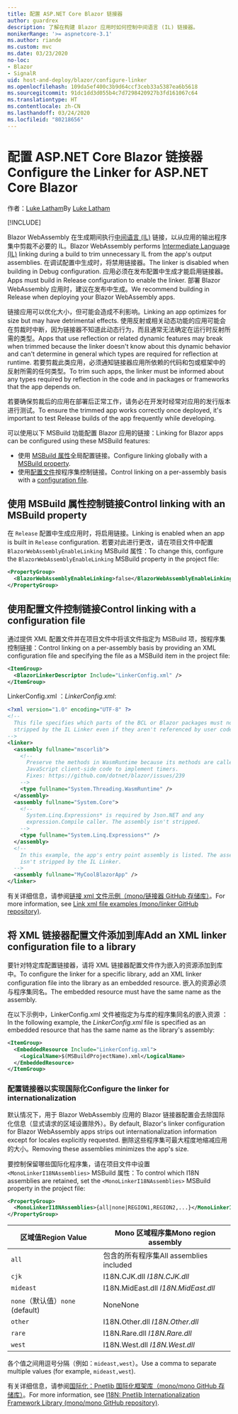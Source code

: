 ```yaml
---
title: 配置 ASP.NET Core Blazor 链接器
author: guardrex
description: 了解在构建 Blazor 应用时如何控制中间语言 (IL) 链接器。
monikerRange: '>= aspnetcore-3.1'
ms.author: riande
ms.custom: mvc
ms.date: 03/23/2020
no-loc:
- Blazor
- SignalR
uid: host-and-deploy/blazor/configure-linker
ms.openlocfilehash: 109da5ef400c3b9d64ccf3ceb33a5387ea6b5618
ms.sourcegitcommit: 91dc1dd3d055b4c7d7298420927b3fd161067c64
ms.translationtype: HT
ms.contentlocale: zh-CN
ms.lasthandoff: 03/24/2020
ms.locfileid: "80218656"
---
```

# <a name="configure-the-linker-for-aspnet-core-blazor"></a><span data-ttu-id="ae990-103">配置 ASP.NET Core Blazor 链接器</span><span class="sxs-lookup"><span data-stu-id="ae990-103">Configure the Linker for ASP.NET Core Blazor</span></span>

<span data-ttu-id="ae990-104">作者：[Luke Latham](https://github.com/guardrex)</span><span class="sxs-lookup"><span data-stu-id="ae990-104">By [Luke Latham](https://github.com/guardrex)</span></span>

[!INCLUDE[](~/includes/blazorwasm-preview-notice.md)]

<span data-ttu-id="ae990-105">Blazor WebAssembly 在生成期间执行[中间语言 (IL)](/dotnet/standard/managed-code#intermediate-language--execution) 链接，以从应用的输出程序集中剪裁不必要的 IL。</span><span class="sxs-lookup"><span data-stu-id="ae990-105">Blazor WebAssembly performs [Intermediate Language (IL)](/dotnet/standard/managed-code#intermediate-language--execution) linking during a build to trim unnecessary IL from the app's output assemblies.</span></span> <span data-ttu-id="ae990-106">在调试配置中生成时，将禁用链接器。</span><span class="sxs-lookup"><span data-stu-id="ae990-106">The linker is disabled when building in Debug configuration.</span></span> <span data-ttu-id="ae990-107">应用必须在发布配置中生成才能启用链接器。</span><span class="sxs-lookup"><span data-stu-id="ae990-107">Apps must build in Release configuration to enable the linker.</span></span> <span data-ttu-id="ae990-108">部署 Blazor WebAssembly 应用时，建议在发布中生成。</span><span class="sxs-lookup"><span data-stu-id="ae990-108">We recommend building in Release when deploying your Blazor WebAssembly apps.</span></span> 

<span data-ttu-id="ae990-109">链接应用可以优化大小，但可能会造成不利影响。</span><span class="sxs-lookup"><span data-stu-id="ae990-109">Linking an app optimizes for size but may have detrimental effects.</span></span> <span data-ttu-id="ae990-110">使用反射或相关动态功能的应用可能会在剪裁时中断，因为链接器不知道此动态行为，而且通常无法确定在运行时反射所需的类型。</span><span class="sxs-lookup"><span data-stu-id="ae990-110">Apps that use reflection or related dynamic features may break when trimmed because the linker doesn't know about this dynamic behavior and can't determine in general which types are required for reflection at runtime.</span></span> <span data-ttu-id="ae990-111">若要剪裁此类应用，必须通知链接器应用所依赖的代码和包或框架中的反射所需的任何类型。</span><span class="sxs-lookup"><span data-stu-id="ae990-111">To trim such apps, the linker must be informed about any types required by reflection in the code and in packages or frameworks that the app depends on.</span></span> 

<span data-ttu-id="ae990-112">若要确保剪裁后的应用在部署后正常工作，请务必在开发时经常对应用的发行版本进行测试。</span><span class="sxs-lookup"><span data-stu-id="ae990-112">To ensure the trimmed app works correctly once deployed, it's important to test Release builds of the app frequently while developing.</span></span>

<span data-ttu-id="ae990-113">可以使用以下 MSBuild 功能配置 Blazor 应用的链接：</span><span class="sxs-lookup"><span data-stu-id="ae990-113">Linking for Blazor apps can be configured using these MSBuild features:</span></span>

* <span data-ttu-id="ae990-114">使用 [MSBuild 属性](#control-linking-with-an-msbuild-property)全局配置链接。</span><span class="sxs-lookup"><span data-stu-id="ae990-114">Configure linking globally with a [MSBuild property](#control-linking-with-an-msbuild-property).</span></span>
* <span data-ttu-id="ae990-115">使用[配置文件](#control-linking-with-a-configuration-file)按程序集控制链接。</span><span class="sxs-lookup"><span data-stu-id="ae990-115">Control linking on a per-assembly basis with a [configuration file](#control-linking-with-a-configuration-file).</span></span>

## <a name="control-linking-with-an-msbuild-property"></a><span data-ttu-id="ae990-116">使用 MSBuild 属性控制链接</span><span class="sxs-lookup"><span data-stu-id="ae990-116">Control linking with an MSBuild property</span></span>

<span data-ttu-id="ae990-117">在 `Release` 配置中生成应用时，将启用链接。</span><span class="sxs-lookup"><span data-stu-id="ae990-117">Linking is enabled when an app is built in `Release` configuration.</span></span> <span data-ttu-id="ae990-118">若要对此进行更改，请在项目文件中配置 `BlazorWebAssemblyEnableLinking` MSBuild 属性：</span><span class="sxs-lookup"><span data-stu-id="ae990-118">To change this, configure the `BlazorWebAssemblyEnableLinking` MSBuild property in the project file:</span></span>

```xml
<PropertyGroup>
  <BlazorWebAssemblyEnableLinking>false</BlazorWebAssemblyEnableLinking>
</PropertyGroup>
```

## <a name="control-linking-with-a-configuration-file"></a><span data-ttu-id="ae990-119">使用配置文件控制链接</span><span class="sxs-lookup"><span data-stu-id="ae990-119">Control linking with a configuration file</span></span>

<span data-ttu-id="ae990-120">通过提供 XML 配置文件并在项目文件中将该文件指定为 MSBuild 项，按程序集控制链接：</span><span class="sxs-lookup"><span data-stu-id="ae990-120">Control linking on a per-assembly basis by providing an XML configuration file and specifying the file as a MSBuild item in the project file:</span></span>

```xml
<ItemGroup>
  <BlazorLinkerDescriptor Include="LinkerConfig.xml" />
</ItemGroup>
```

<span data-ttu-id="ae990-121">LinkerConfig.xml  ：</span><span class="sxs-lookup"><span data-stu-id="ae990-121">*LinkerConfig.xml*:</span></span>

```xml
<?xml version="1.0" encoding="UTF-8" ?>
<!--
  This file specifies which parts of the BCL or Blazor packages must not be
  stripped by the IL Linker even if they aren't referenced by user code.
-->
<linker>
  <assembly fullname="mscorlib">
    <!--
      Preserve the methods in WasmRuntime because its methods are called by 
      JavaScript client-side code to implement timers.
      Fixes: https://github.com/dotnet/blazor/issues/239
    -->
    <type fullname="System.Threading.WasmRuntime" />
  </assembly>
  <assembly fullname="System.Core">
    <!--
      System.Linq.Expressions* is required by Json.NET and any 
      expression.Compile caller. The assembly isn't stripped.
    -->
    <type fullname="System.Linq.Expressions*" />
  </assembly>
  <!--
    In this example, the app's entry point assembly is listed. The assembly
    isn't stripped by the IL Linker.
  -->
  <assembly fullname="MyCoolBlazorApp" />
</linker>
```

<span data-ttu-id="ae990-122">有关详细信息，请参阅[链接 xml 文件示例（mono/链接器 GitHub 存储库）](https://github.com/mono/linker#link-xml-file-examples)。</span><span class="sxs-lookup"><span data-stu-id="ae990-122">For more information, see [Link xml file examples (mono/linker GitHub repository)](https://github.com/mono/linker#link-xml-file-examples).</span></span>

## <a name="add-an-xml-linker-configuration-file-to-a-library"></a><span data-ttu-id="ae990-123">将 XML 链接器配置文件添加到库</span><span class="sxs-lookup"><span data-stu-id="ae990-123">Add an XML linker configuration file to a library</span></span>

<span data-ttu-id="ae990-124">要针对特定库配置链接器，请将 XML 链接器配置文件作为嵌入的资源添加到库中。</span><span class="sxs-lookup"><span data-stu-id="ae990-124">To configure the linker for a specific library, add an XML linker configuration file into the library as an embedded resource.</span></span> <span data-ttu-id="ae990-125">嵌入的资源必须与程序集同名。</span><span class="sxs-lookup"><span data-stu-id="ae990-125">The embedded resource must have the same name as the assembly.</span></span>

<span data-ttu-id="ae990-126">在以下示例中，LinkerConfig.xml 文件被指定为与库的程序集同名的嵌入资源  ：</span><span class="sxs-lookup"><span data-stu-id="ae990-126">In the following example, the *LinkerConfig.xml* file is specified as an embedded resource that has the same name as the library's assembly:</span></span>

```xml
<ItemGroup>
  <EmbeddedResource Include="LinkerConfig.xml">
    <LogicalName>$(MSBuildProjectName).xml</LogicalName>
  </EmbeddedResource>
</ItemGroup>
```

### <a name="configure-the-linker-for-internationalization"></a><span data-ttu-id="ae990-127">配置链接器以实现国际化</span><span class="sxs-lookup"><span data-stu-id="ae990-127">Configure the linker for internationalization</span></span>

<span data-ttu-id="ae990-128">默认情况下，用于 Blazor WebAssembly 应用的 Blazor 链接器配置会去除国际化信息（显式请求的区域设置除外）。</span><span class="sxs-lookup"><span data-stu-id="ae990-128">By default, Blazor's linker configuration for Blazor WebAssembly apps strips out internationalization information except for locales explicitly requested.</span></span> <span data-ttu-id="ae990-129">删除这些程序集可最大程度地缩减应用的大小。</span><span class="sxs-lookup"><span data-stu-id="ae990-129">Removing these assemblies minimizes the app's size.</span></span>

<span data-ttu-id="ae990-130">要控制保留哪些国际化程序集，请在项目文件中设置 `<MonoLinkerI18NAssemblies>` MSBuild 属性：</span><span class="sxs-lookup"><span data-stu-id="ae990-130">To control which I18N assemblies are retained, set the `<MonoLinkerI18NAssemblies>` MSBuild property in the project file:</span></span>

```xml
<PropertyGroup>
  <MonoLinkerI18NAssemblies>{all|none|REGION1,REGION2,...}</MonoLinkerI18NAssemblies>
</PropertyGroup>
```

| <span data-ttu-id="ae990-131">区域值</span><span class="sxs-lookup"><span data-stu-id="ae990-131">Region Value</span></span>     | <span data-ttu-id="ae990-132">Mono 区域程序集</span><span class="sxs-lookup"><span data-stu-id="ae990-132">Mono region assembly</span></span>    |
| ---------------- | ----------------------- |
| `all`            | <span data-ttu-id="ae990-133">包含的所有程序集</span><span class="sxs-lookup"><span data-stu-id="ae990-133">All assemblies included</span></span> |
| `cjk`            | <span data-ttu-id="ae990-134">I18N.CJK.dll </span><span class="sxs-lookup"><span data-stu-id="ae990-134">*I18N.CJK.dll*</span></span>          |
| `mideast`        | <span data-ttu-id="ae990-135">I18N.MidEast.dll </span><span class="sxs-lookup"><span data-stu-id="ae990-135">*I18N.MidEast.dll*</span></span>      |
| <span data-ttu-id="ae990-136">`none`（默认值）</span><span class="sxs-lookup"><span data-stu-id="ae990-136">`none` (default)</span></span> | <span data-ttu-id="ae990-137">None</span><span class="sxs-lookup"><span data-stu-id="ae990-137">None</span></span>                    |
| `other`          | <span data-ttu-id="ae990-138">I18N.Other.dll </span><span class="sxs-lookup"><span data-stu-id="ae990-138">*I18N.Other.dll*</span></span>        |
| `rare`           | <span data-ttu-id="ae990-139">I18N.Rare.dll </span><span class="sxs-lookup"><span data-stu-id="ae990-139">*I18N.Rare.dll*</span></span>         |
| `west`           | <span data-ttu-id="ae990-140">I18N.West.dll </span><span class="sxs-lookup"><span data-stu-id="ae990-140">*I18N.West.dll*</span></span>         |

<span data-ttu-id="ae990-141">各个值之间用逗号分隔（例如：`mideast,west`）。</span><span class="sxs-lookup"><span data-stu-id="ae990-141">Use a comma to separate multiple values (for example, `mideast,west`).</span></span>

<span data-ttu-id="ae990-142">有关详细信息，请参阅[国际化：Pnetlib 国际化框架库（mono/mono GitHub 存储库）](https://github.com/mono/mono/tree/master/mcs/class/I18N)。</span><span class="sxs-lookup"><span data-stu-id="ae990-142">For more information, see [I18N: Pnetlib Internationalization Framework Library (mono/mono GitHub repository)](https://github.com/mono/mono/tree/master/mcs/class/I18N).</span></span>
